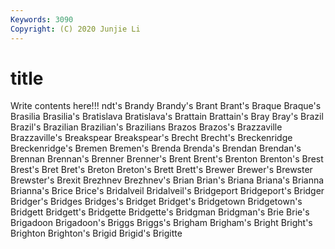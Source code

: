 ```yaml
---
Keywords: 3090
Copyright: (C) 2020 Junjie Li
---
```


# title

Write contents here!!!
ndt's 
Brandy 
Brandy's
Brant 
Brant's 
Braque 
Braque's 
Brasilia 
Brasilia's 
Bratislava 
Bratislava's 
Brattain 
Brattain's
Bray 
Bray's 
Brazil 
Brazil's 
Brazilian 
Brazilian's 
Brazilians 
Brazos 
Brazos's 
Brazzaville
Brazzaville's 
Breakspear 
Breakspear's 
Brecht 
Brecht's 
Breckenridge 
Breckenridge's 
Bremen 
Bremen's 
Brenda
Brenda's 
Brendan 
Brendan's 
Brennan 
Brennan's 
Brenner 
Brenner's 
Brent 
Brent's 
Brenton
Brenton's 
Brest 
Brest's 
Bret 
Bret's 
Breton 
Breton's 
Brett 
Brett's 
Brewer
Brewer's 
Brewster 
Brewster's 
Brexit 
Brezhnev 
Brezhnev's 
Brian 
Brian's 
Briana 
Briana's
Brianna 
Brianna's 
Brice 
Brice's 
Bridalveil 
Bridalveil's 
Bridgeport 
Bridgeport's 
Bridger 
Bridger's
Bridges 
Bridges's 
Bridget 
Bridget's 
Bridgetown 
Bridgetown's 
Bridgett 
Bridgett's 
Bridgette 
Bridgette's
Bridgman 
Bridgman's 
Brie 
Brie's 
Brigadoon 
Brigadoon's 
Briggs 
Briggs's 
Brigham 
Brigham's
Bright 
Bright's 
Brighton 
Brighton's 
Brigid 
Brigid's 
Brigitte 
